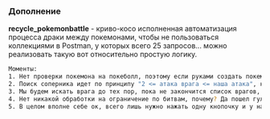 ### Дополнение
**recycle_pokemonbattle** - криво-косо исполненная автоматизация процесса драки между покемонами, чтобы не пользоваться коллекциями в Postman, у которых всего 25 запросов... можно реализовать такую вот относительно простую логику.

```sh
Моменты:
1. Нет проверки покемона на покеболл, поэтому если руками создать покемона, руками его и в покеболл добавить нужно, а программа сама проверяет есть ли у нас вообще покемоны для битв, если нет - создает.
2. Поиск соперника идет по принципу "2 <= атака врага <= наша атака", не самая лучшая тактика поиска врагов, но улучшение этого всего дело подождет..
3. Мы будем искать врага до тех пор, пока не закончится список врагов, либо мы не найдем подходящего. Если победим, снова идем искать врага, проиграем - проиграем.. А если в списке покемонов в покеболле не найдем никого хотя бы чуточку равного нам, просто не будем ни с кем драться:)
4. Нет никакой обработки на ограничение по битвам, почему? Да пошел гулять на улицу и не сделал, а потом уже и домашку надо сдавать))
5. В целом вполне себе ок, всего лишь нужно нажать одну кнопочку и у нас уже пошел жесткий кач)
```